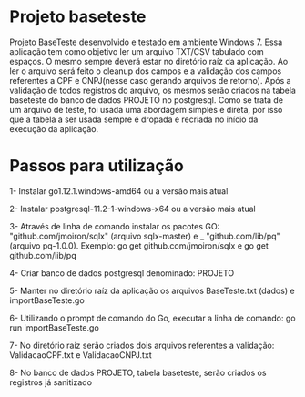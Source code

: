 # Projeto baseteste
Projeto BaseTeste desenvolvido e testado em ambiente Windows 7. Essa aplicação tem como objetivo ler um arquivo TXT/CSV tabulado com espaços. O mesmo sempre deverá estar no diretório raíz da aplicação. Ao ler o arquivo será feito o cleanup dos campos e a validação dos campos referentes a CPF e CNPJ(nesse caso gerando arquivos de retorno).	Após a validação de todos registros do arquivo, os mesmos serão criados na tabela baseteste do banco de dados PROJETO no postgresql. Como se trata de um arquivo de teste, foi usada uma abordagem simples
e direta, por isso que a tabela a ser usada sempre é dropada e recriada no início da execução da aplicação.

# Passos para utilização

 1- Instalar go1.12.1.windows-amd64 ou a versão mais atual
 
 2- Instalar postgresql-11.2-1-windows-x64 ou a versão mais atual
 
 3- Através de linha de comando instalar os pacotes GO: "github.com/jmoiron/sqlx" (arquivo sqlx-master) e _ "github.com/lib/pq" (arquivo pq-1.0.0). Exemplo: go get github.com/jmoiron/sqlx e go get github.com/lib/pq
 
 4- Criar banco de dados postgresql denominado: PROJETO 
  
 5- Manter no diretório raíz da aplicação os arquivos BaseTeste.txt (dados) e importBaseTeste.go
 
 6- Utilizando o prompt de comando do Go, executar a linha de comando: go run importBaseTeste.go
 
 7- No diretório raíz serão criados dois arquivos referentes a validação: ValidacaoCPF.txt e ValidacaoCNPJ.txt
 
 8- No banco de dados PROJETO, tabela baseteste, serão criados os registros já sanitizado
